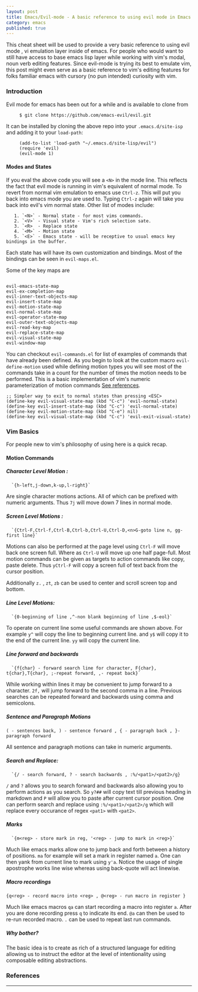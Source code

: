 ```yaml
--- 
layout: post 
title: Emacs/Evil-mode - A basic reference to using evil mode in Emacs.  
category: emacs 
published: true 
--- 
```



This cheat sheet will be used to provide a very basic reference to
using evil mode , vi emulation layer inside of emacs. For people who
would want to still have access to base emacs lisp layer while working
with vim's modal, noun verb editing features. Since evil-mode is
trying its best to emulate vim, this post might even serve as a basic
reference to vim's editing features for folks familiar emacs with
cursory (no pun intended) curiosity with vim.

### Introduction

Evil mode for emacs has been out for a while and is available to clone
from

```bash
     $ git clone https://github.com/emacs-evil/evil.git
```

It can be installed by cloning the above repo into your `.emacs.d/site-isp` and adding it to your `load-path`:

```emacslisp
     (add-to-list 'load-path "~/.emacs.d/site-lisp/evil")
     (require 'evil)
     (evil-mode 1)
```

#### Modes and States

If you eval the above code you will see a `<N>` in the mode line. This
reflects the fact that evil mode is running in vim's equivalent of
normal mode.  To revert from normal vim emulation to emacs use
`Ctrl-z`. This will put you back into emacs mode you are used
to. Typing `Ctrl-z` again will take you back into evil's vim normal
state. Other list of modes include:

       1. `<N>` - Normal state - for most vims commands.
       2. `<V>` - Visual state - Vim's rich selection sate.
       3. `<R>  - Replace state
       4. `<M>` - Motion state
       5. `<E>` - Emacs state - will be receptive to usual emacs key bindings in the buffer.


Each state has will have its own customization and bindings. Most of
the bindings can be seen in `evil-maps.el`.

Some of the key maps are
```emacslisp

evil-emacs-state-map 
evil-ex-completion-map
evil-inner-text-objects-map
evil-insert-state-map
evil-motion-state-map
evil-normal-state-map
evil-operator-state-map
evil-outer-text-objects-map
evil-read-key-map
evil-replace-state-map
evil-visual-state-map
evil-window-map
```

You can checkout `evil-commands.el` for list of examples of commands
that have already been defined. As you begin to look at the custom
macro `evil-define-motion` used while defining motion types you will
see most of the commands take in a count for the number of times the
motion needs to be performed. This is a basic implementation of vim's
numeric parameterization of motion commands [See references][1].

```emacslisp
;; Simpler way to exit to normal states than pressing <ESC>
(define-key evil-visual-state-map (kbd "C-c") 'evil-normal-state)
(define-key evil-insert-state-map (kbd "C-c") 'evil-normal-state)
(define-key evil-motion-state-map (kbd "C-e") nil)
(define-key evil-visual-state-map (kbd "C-c") 'evil-exit-visual-state)

```
### Vim Basics

For people new to vim's philosophy of using here is a quick recap.

#### Motion Commands

##### Character Level Motion :

      `{h-left,j-down,k-up,l-right}`

Are single character motions actions. All of which can be
prefixed with numeric arguments. Thus `7j` will move down 7
lines in normal mode.

##### Screen Level Motions :

      `{Ctrl-F,Ctrl-f,Ctrl-B,Ctrl-b,Ctrl-U,Ctrl-D,<n>G-goto line n, gg-first line}`


Motions can also be performed at the page level using `Ctrl-F` will move
back one screen full. Where as `Ctrl-U` will move up one half page-full.
Most motion commands can be given as targets to action commands like copy, paste
delete. Thus `yCtrl-F` will copy a screen full of text back from the cursor position.

Additionally `z.` , `zt`, `zb` can be used to center and scroll screen
top and bottom.


##### Line Level Motions:

      `{0-beginning of line ,^-non blank beginning of line ,$-eol}`
      
To operate on current line some useful commands are shown
above. For example `y^` will copy the line to beginning current
line. and `y$` will copy it to the end of the current line. `yy`
will copy the current line. 


##### Line forward and backwards

      `{f{char} - forward search line for character, F{char}, t{char},T{char}, ;-repeat forward, ,- repeat back}`

While working within lines it may be convenient to jump forward to a
character. `2f,` will jump forward to the second comma in a
line. Previous searches can be repeated forward and backwards using
comma and semicolons.


##### Sentence and Paragraph Motions

`( - sentences back, ) - sentence forward , { - paragraph back , }-paragraph forward`

All sentence and paragraph motions can take in numeric arguments.

##### Search and Replace:

      `{/ - search forward, ? - search backwards , :%/<pat1>/<pat2>/g}

`/` and `?` allows you to search forward and backwards also allowing
you to perform actions as you search. So `y?##` will copy text till
previous heading in markdown and `P` will allow you to paste after
current cursor position. One can perform search and replace using
`:%/<pat1>/<pat2>/g` which will replace every occurance of regex
`<pat1>` with `<pat2>`.


##### Marks

      `{m<reg> - store mark in reg, '<reg> - jump to mark in <reg>}`

Much like emacs marks allow one to jump back and forth between a
history of positions. `ma` for example will set a mark in register
named `a`. One can then yank from current line to mark using `y'a`.
Notice the usage of single apostrophe works line wise whereas using
back-quote will act linewise.

##### Macro recordings

`{q<reg> - record macro into <reg> , @<reg> - run macro in register }`

Much like emacs macros `qa` can start recording a macro into register
`a`.  After you are done recording press `q` to indicate its end. `@a`
can then be used to re-run recorded macro. `.` can be used to repeat
last run commands.



##### Why bother?

The basic idea is to create as rich of a structured language for
editing allowing us to instruct the editor at the level of
intentionality using composable editing abstractions.


### References

[1]: http://blog.jakubarnold.cz/2014/06/23/evil-mode-how-to-switch-from-vim-to-emacs.html

---
